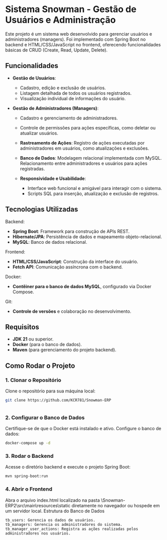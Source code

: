 # Sistema Snowman - Gestão de Usuários e Administração

Este projeto é um sistema web desenvolvido para gerenciar usuários e administradores (managers). Foi implementado com Spring Boot no backend e HTML/CSS/JavaScript no frontend, oferecendo funcionalidades básicas de CRUD (Create, Read, Update, Delete).
## Funcionalidades

- **Gestão de Usuários**:
  - Cadastro, edição e exclusão de usuários.
  - Listagem detalhada de todos os usuários registrados.
  - Visualização individual de informações do usuário.

- **Gestão de Administradores (Managers)**:
  - Cadastro e gerenciamento de administradores.
  - Controle de permissões para ações específicas, como deletar ou atualizar usuários.

  - **Rastreamento de Ações**:
        Registro de ações executadas por administradores em usuários, como atualizações e exclusões.

  - **Banco de Dados**:
        Modelagem relacional implementada com MySQL.
        Relacionamento entre administradores e usuários para ações registradas.

  - **Responsividade e Usabilidade**:
    
    - Interface web funcional e amigável para interagir com o sistema.
    - Scripts SQL para inserção, atualização e exclusão de registros.

## Tecnologias Utilizadas

Backend:
    
  - **Spring Boot**: Framework para construção de APIs REST.
  - **Hibernate/JPA**: Persistência de dados e mapeamento objeto-relacional.
  - **MySQL**: Banco de dados relacional.

Frontend:
  - **HTML/CSS/JavaScript**: Construção da interface do usuário.
  - **Fetch API**: Comunicação assíncrona com o backend.

Docker:
  - **Contêiner para o banco de dados MySQL**, configurado via Docker Compose.

Git:
  - **Controle de versões** e colaboração no desenvolvimento.

## Requisitos

  - **JDK 21** ou superior.
  - **Docker** (para o banco de dados).
  - **Maven** (para gerenciamento do projeto backend).

## Como Rodar o Projeto

### 1. Clonar o Repositório

Clone o repositório para sua máquina local:

```bash
git clone https://github.com/KCR781/Snowman-ERP
```
```cd Snowman-ERP
```

### 2. Configurar o Banco de Dados

Certifique-se de que o Docker está instalado e ativo. Configure o banco de dados:

```bash
docker-compose up -d
```

### 3. Rodar o Backend

Acesse o diretório backend e execute o projeto Spring Boot:

```bash
mvn spring-boot:run
```

### 4. Abrir o Frontend

Abra o arquivo index.html localizado na pasta \Snowman-ERP2\src\main\resources\static diretamente no navegador ou hospede em um servidor local.
Estrutura do Banco de Dados

    tb_users: Gerencia os dados de usuários.
    tb_managers: Gerencia os administradores do sistema.
    tb_manager_user_actions: Registra as ações realizadas pelos administradores nos usuários.
